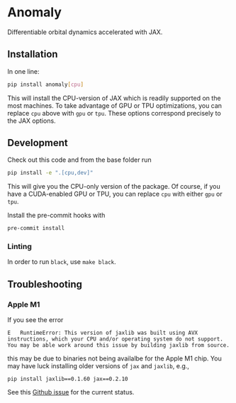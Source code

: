 # Anomaly

Differentiable orbital dynamics accelerated with JAX.


## Installation

In one line:

```bash
pip install anomaly[cpu]
```

This will install the CPU-version of JAX which is readily supported on the most machines. To take advantage of GPU or TPU optimizations, you can replace `cpu` above with `gpu` or `tpu`. These options correspond precisely to the JAX options.


## Development

Check out this code and from the base folder run

```bash
pip install -e ".[cpu,dev]"
```

This will give you the CPU-only version of the package. Of course, if you have a CUDA-enabled GPU or TPU, you can replace `cpu` with either `gpu` or `tpu`.

Install the pre-commit hooks with

```bash
pre-commit install
```

### Linting

In order to run `black`, use `make black`.

## Troubleshooting

### Apple M1

If you see the error
```
E   RuntimeError: This version of jaxlib was built using AVX instructions, which your CPU and/or operating system do not support. You may be able work around this issue by building jaxlib from source.
```
this may be due to binaries not being availalbe for the Apple M1 chip. You may have luck installing older versions of `jax` and `jaxlib`, e.g.,

```
pip install jaxlib==0.1.60 jax==0.2.10
```

See this [Github issue](https://github.com/google/jax/issues/5501) for the current status.
